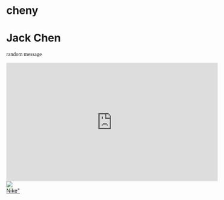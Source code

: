 # cheny
<html>
<title> Jack </title>
<body>
<style>
hl {font-family:courier;font-size:200%;text-align:center;}
p {font-family:verdana; font-size:100%}
</style>
<h1> Jack Chen</h1>
<p> random message </p>
<iframe width="560" height="315" src="https://www.youtube.com/embed/iTIZIcrn4fg" frameborder="0" allow="autoplay; encrypted-media" allowfullscreen></iframe>
<img src="pix1.jpg"/>
<br>
<a href="https://www.nike.com/us/en_us">Nike"
</body>
</html>
